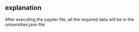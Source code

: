 
## explanation

After executing the jupyter file, all the required data will be in the universities.json file



